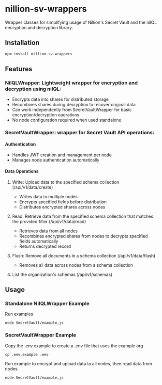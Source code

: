 # nillion-sv-wrappers

Wrapper classes for simplifying usage of Nillion's Secret Vault and the nilQL encryption and decryption library.

## Installation

```bash
npm install nillion-sv-wrappers
```

## Features

### NilQLWrapper: Lightweight wrapper for encryption and decryption using nilQL:

- Encrypts data into shares for distributed storage
- Recombines shares during decryption to recover original data
- Can work independently from SecretVaultWrapper for basic encryption/decryption operations
- No node configuration required when used standalone

### SecretVaultWrapper: wrapper for Secret Vault API operations:

#### Authentication

- Handles JWT creation and management per node
- Manages node authentication automatically

#### Data Operations

1. Write: Upload data to the specified schema collection (/api/v1/data/create)

   - Writes data to multiple nodes
   - Encrypts specified fields before distribution
   - Distributes encrypted shares across nodes

2. Read: Retrieve data from the specified schema collection that matches the provided filter (/api/v1/data/read)

   - Retrieves data from all nodes
   - Recombines encrypted shares from nodes to decrypts specified fields automatically
   - Returns decrypted record

3. Flush: Remove all documents in a schema collection (/api/v1/data/flush)

   - Removes all data across nodes from a schema collection

4. List the organization's schemas (/api/v1/schemas)

## Usage

### Standalone NilQLWrapper Example

Run examples

```
node SecretVault/example.js
```

### SecretVaultWrapper Example

Copy the .env.example to create a .env file that uses the example org

```
cp .env.example .env
```

Run example to encrypt and upload data to all nodes, then read data from nodes.

```
node SecretVault/example.js
```
